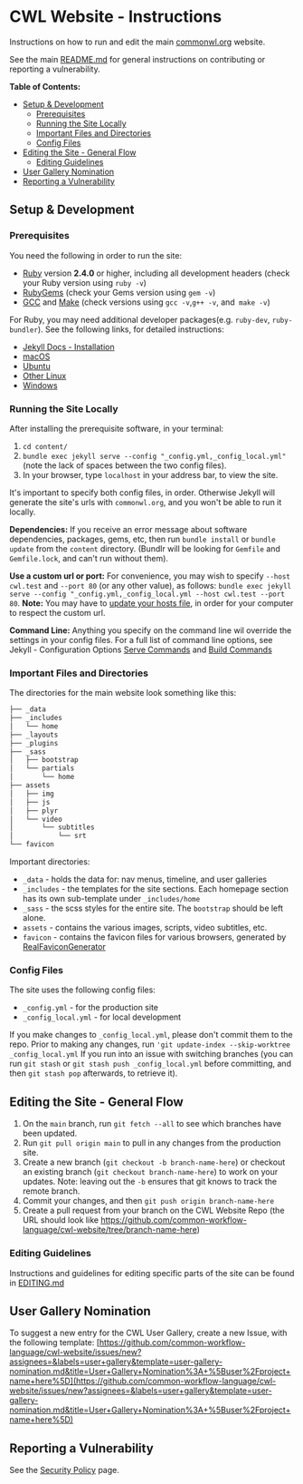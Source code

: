 # CWL Website - Instructions

Instructions on how to run and edit the main [commonwl.org](commonwl.org) website. 

See the main [README.md](../README.md) for general instructions on contributing or reporting a vulnerability.

**Table of Contents:**
<!-- MarkdownTOC -->

* [Setup & Development](#setup-and-development)
  * [Prerequisites](#prerequisites)
  * [Running the Site Locally](#running-the-site-locally)
  * [Important Files and Directories](#important-files-and-directories)
  * [Config Files](#config-files)
* [Editing the Site - General Flow](#editing-the-site---general-flow)
  * [Editing Guidelines](#editing-guidelines)
* [User Gallery Nomination](#user-gallery-nomination)
* [Reporting a Vulnerability](#reporting-a-vulnerability)

<!-- /MarkdownTOC -->

<a id="setup-and-development"></a>
## Setup & Development

<a id="prerequisites"></a>
### Prerequisites

You need the following in order to run the site:

* [Ruby](https://www.ruby-lang.org/en/downloads/) version **2.4.0** or higher, including all development headers (check your Ruby version using `ruby -v`)
* [RubyGems](https://rubygems.org/pages/download) (check your Gems version using `gem -v`)
* [GCC](https://gcc.gnu.org/install/) and [Make](https://www.gnu.org/software/make/) (check versions using `gcc -v`,`g++ -v`, and` make -v`)

For Ruby, you may need additional developer packages(e.g. `ruby-dev`, `ruby-bundler`). See the following links, for detailed instructions:

* [Jekyll Docs - Installation](https://jekyllrb.com/docs/installation/#requirements)
* [macOS](https://jekyllrb.com/docs/installation/macos/)
* [Ubuntu](https://jekyllrb.com/docs/installation/ubuntu/)
* [Other Linux](https://jekyllrb.com/docs/installation/other-linux/)
* [Windows](https://jekyllrb.com/docs/installation/windows/)

<a id="running-the-site-locally"></a>
### Running the Site Locally

After installing the prerequisite software, in your terminal:

1. `cd content/`
2. `bundle exec jekyll serve --config "_config.yml,_config_local.yml"` (note the lack of spaces between the two config files).
3. In your browser, type `localhost` in your address bar, to view the site.

It's important to specify both config files, in order. Otherwise Jekyll will generate the site's urls with `commonwl.org`, and you won't be able to run it locally.

**Dependencies:** If you receive an error message about software dependencies, packages, gems, etc, then run `bundle install` or `bundle update` from the `content` directory. (Bundlr will be looking for `Gemfile` and `Gemfile.lock`, and can't run without them).

**Use a custom url or port:** For convenience, you may wish to specify `--host cwl.test` and `--port 80` (or any other value), as follows: `bundle exec jekyll serve --config "_config.yml,_config_local.yml --host cwl.test --port 80`. **Note:** You may have to [update your hosts file](https://www.howtogeek.com/howto/27350/beginner-geek-how-to-edit-your-hosts-file/), in order for your computer to respect the custom url.

**Command Line:** Anything you specify on the command line wil override the settings in your config files. For a full list of command line options, see Jekyll - Configuration Options [Serve Commands](https://jekyllrb.com/docs/configuration/options/#serve-command-options) and [Build Commands](https://jekyllrb.com/docs/configuration/options/#build-command-options)

<a id="important-files-and-directories"></a>
### Important Files and Directories

The directories for the main website look something like this:

```sh
├── _data
├── _includes
│   └── home
├── _layouts
├── _plugins
├── _sass
│   ├── bootstrap
│   └── partials
│       └── home
├── assets
│   ├── img
│   ├── js
│   ├── plyr
│   └── video
│       └── subtitles
│           └── srt
└── favicon
```

Important directories:

* `_data` - holds the data for: nav menus, timeline, and user galleries
* `_includes` - the templates for the site sections. Each homepage section has its own sub-template under `_includes/home`
* `_sass` - the scss styles for the entire site. The `bootstrap` should be left alone.
* `assets` - contains the various images, scripts, video subtitles, etc.
* `favicon` - contains the favicon files for various browsers, generated by [RealFaviconGenerator](https://realfavicongenerator.net/)

<a id="config-files"></a>
### Config Files

The site uses the following config files:

* `_config.yml` - for the production site
* `_config_local.yml` - for local development

If you make changes to `_config_local.yml`, please don't commit them to the repo. Prior to making any changes, run `'git update-index --skip-worktree _config_local.yml` If you run into an issue with switching branches (you can run `git stash` or `git stash push _config_local.yml` before committing, and then `git stash pop` afterwards, to retrieve it).

<a id="editing-the-site---general-flow"></a>
## Editing the Site - General Flow

1. On the `main` branch, run `git fetch --all` to see which branches have been updated.
2. Run `git pull origin main` to pull in any changes from the production site.
3. Create a new branch (`git checkout -b branch-name-here`) or checkout an existing branch (`git checkout branch-name-here`) to work on your updates. Note: leaving out the `-b` ensures that git knows to track the remote branch.
4. Commit your changes, and then `git push origin branch-name-here`
5. Create a pull request from your branch on the CWL Website Repo (the URL should look like https://github.com/common-workflow-language/cwl-website/tree/branch-name-here)

<a id="editing-guidelines"></a>
### Editing Guidelines

Instructions and guidelines for editing specific parts of the site can be found in [EDITING.md](EDITING.md)

<a id="user-gallery-nomination"></a>
## User Gallery Nomination

To suggest a new entry for the CWL User Gallery, create a new Issue, with the following template: [https://github.com/common-workflow-language/cwl-website/issues/new?assignees=&labels=user+gallery&template=user-gallery-nomination.md&title=User+Gallery+Nomination%3A+%5Buser%2Fproject+name+here%5D](https://github.com/common-workflow-language/cwl-website/issues/new?assignees=&labels=user+gallery&template=user-gallery-nomination.md&title=User+Gallery+Nomination%3A+%5Buser%2Fproject+name+here%5D)

<a id="reporting-a-vulnerability"></a>
## Reporting a Vulnerability

See the [Security Policy](https://github.com/common-workflow-language/cwl-website/security/policy) page.
